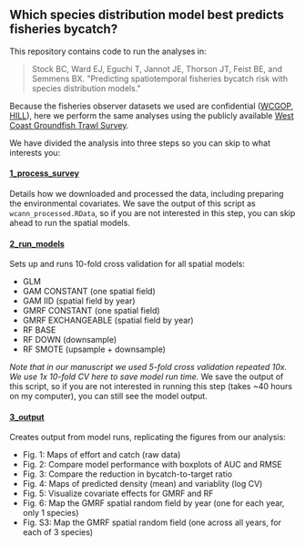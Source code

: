## Which species distribution model best predicts fisheries bycatch?

This repository contains code to run the analyses in:

> Stock BC, Ward EJ, Eguchi T, Jannot JE, Thorson JT, Feist BE, and Semmens BX. "Predicting spatiotemporal fisheries bycatch risk with species distribution models."

Because the fisheries observer datasets we used are confidential ([WCGOP](https://www.nwfsc.noaa.gov/research/divisions/fram/observation/data_collection/manuals/2017%20WCGOP%20Training%20Manual%20Final%20website%20copy.pdf), [HILL](http://www.nmfs.noaa.gov/pr/interactions/fkwtrt/meeting1/handouts/observer_manual.pdf)), here we perform the same analyses using the publicly available [West Coast Groundfish Trawl Survey](https://www.nwfsc.noaa.gov/research/divisions/fram/groundfish/bottom_trawl.cfm).

We have divided the analysis into three steps so you can skip to what interests you:

#### [1_process_survey](https://rawgit.com/brianstock/spatial-bycatch/master/1_process_survey.html)

Details how we downloaded and processed the data, including preparing the environmental covariates. We save the output of this script as `wcann_processed.RData`, so if you are not interested in this step, you can skip ahead to run the spatial models.

#### [2_run_models](https://rawgit.com/brianstock/spatial-bycatch/master/2_run_models.html)

Sets up and runs 10-fold cross validation for all spatial models:

  * GLM
  * GAM CONSTANT (one spatial field)
  * GAM IID (spatial field by year)
  * GMRF CONSTANT (one spatial field)
  * GMRF EXCHANGEABLE (spatial field by year)
  * RF BASE
  * RF DOWN (downsample)
  * RF SMOTE (upsample + downsample)

*Note that in our manuscript we used 5-fold cross validation repeated 10x. We use 1x 10-fold CV here to save model run time.* We save the output of this script, so if you are not interested in running this step (takes ~40 hours on my computer), you can still see the model output.

#### [3_output](https://rawgit.com/brianstock/spatial-bycatch/master/3_output.html)

Creates output from model runs, replicating the figures from our analysis:
  * Fig. 1: Maps of effort and catch (raw data)
  * Fig. 2: Compare model performance with boxplots of AUC and RMSE
  * Fig. 3: Compare the reduction in bycatch-to-target ratio
  * Fig. 4: Maps of predicted density (mean) and variablity (log CV)
  * Fig. 5: Visualize covariate effects for GMRF and RF
  * Fig. 6: Map the GMRF spatial random field by year (one for each year, only 1 species)
  * Fig. S3: Map the GMRF spatial random field (one across all years, for each of 3 species)
